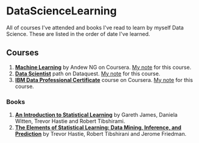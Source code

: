 # DataScienceLearning

All of courses I've attended and books I've read to learn by myself Data Science. These are listed in the order of date I've learned.

## Courses

1. [**Machine Learning**](https://www.coursera.org/learn/machine-learning) by Andew NG on Coursera. [My note](https://mynote.dinhanhthi.com/tags#ml-coursera) for this course.
2. **[Data Scientist](https://www.dataquest.io/path/data-scientist)** path on Dataquest. [My note](https://mynote.dinhanhthi.com/tags#dataquest) for this course.
3. **[IBM Data Professional Certificate](https://www.coursera.org/specializations/ibm-data-science-professional-certificate)** course on Coursera. [My note](https://mynote.dinhanhthi.com/tags#ibm-data) for this course.

### Books

1. **[An Introduction to Statistical Learning](https://www-bcf.usc.edu/~gareth/ISL/)** by Gareth James, Daniela Witten, Trevor Hastie and Robert Tibshirami.
2. **[The Elements of Statistical Learning: Data Mining, Inference, and Prediction](http://web.stanford.edu/~hastie/ElemStatLearn/)** by Trevor Hastie, Robert Tibshirani and Jerome Friedman.




